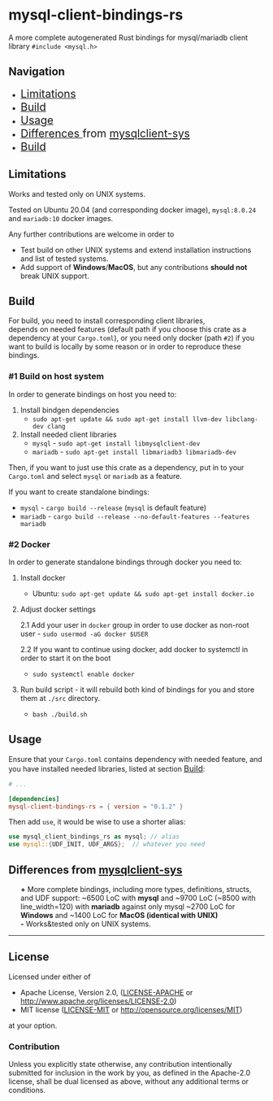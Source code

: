 # mysql-client-bindings-rs

A more complete autogenerated Rust bindings for mysql/mariadb client library `#include <mysql.h>`

## Navigation

<ul>
    <li><a href="#limitations" > <span style="font-size: 16pt"> Limitations </span> </a> </li> 
    <li> <a href="#build" > <span style="font-size: 16pt"> Build </span> </a> </li> 
    <li> <a href="#usage" > <span style="font-size: 16pt"> Usage </span> </a> </li> 
    <li> 
        <a href="#differences" ><span style="font-size: 16pt"> Differences </span> </a> 
        <span style="font-size: 16pt"> from </span> 
        <span style="font-size: 16pt"> <a href="https://github.com/sgrif/mysqlclient-sys"> mysqlclient-sys </a></span>
    </li> 
    <li> <a href="#license" > <span style="font-size: 16pt"> Build </span> </a> </li> 

</ul>

## Limitations

Works and tested only on UNIX systems.

Tested on Ubuntu 20.04 (and corresponding docker image), `mysql:8.0.24` and `mariadb:10` docker images.

Any further contributions are welcome in order to

- Test build on other UNIX systems and extend installation instructions and list of tested systems.
- Add support of **Windows**/**MacOS**, but any contributions **should not** break UNIX support.

## Build

For build, you need to install corresponding client libraries,  
depends on needed features (default path if you choose this crate as a dependency at your `Cargo.toml`), 
or you need only docker (path `#2`) 
if you want to build is locally by some reason or in order to reproduce these bindings.


### #1 Build on host system

In order to generate bindings on host you need to:

1. Install bindgen dependencies
   - `sudo apt-get update && sudo apt-get install llvm-dev libclang-dev clang`
2. Install needed client libraries
   - `mysql` - `sudo apt-get install libmysqlclient-dev`
   - `mariadb` - `sudo apt-get install libmariadb3 libmariadb-dev`

Then, if you want to just use this crate as a dependency, put in to your `Cargo.toml` and select `mysql` or `mariadb`
as a feature.

If you want to create standalone bindings:
   - `mysql` - `cargo build --release` (`mysql` is default feature)
   - `mariadb` - `cargo build --release --no-default-features --features mariadb`

### #2 Docker

In order to generate standalone bindings through docker you need to:

1. Install docker
    - Ubuntu: `sudo apt-get update && sudo apt-get install docker.io`
2. Adjust docker settings

   2.1 Add your user in `docker` group in order to use docker as non-root user - `sudo usermod -aG docker $USER`

   2.2 If you want to continue using docker, add docker to systemctl in order to start it on the boot
   - `sudo systemctl enable docker`

3. Run build script - it will rebuild both kind of bindings for you and store them at `./src` directory.
    - `bash ./build.sh`


## Usage 

Ensure that your `Cargo.toml` contains dependency with needed feature, and you have installed needed libraries, 
listed at section <a href="#build" > <span style="font-size: 12pt"> Build</span></a>:
```toml
# ...

[dependencies]
mysql-client-bindings-rs = { version = "0.1.2" }
```

Then add `use`,  it would be wise to use a shorter alias:
```rust
use mysql_client_bindings_rs as mysql; // alias
use mysql::{UDF_INIT, UDF_ARGS};  // whatever you need
```

## Differences from [mysqlclient-sys](https://github.com/sgrif/mysqlclient-sys)

<ul style="list-style-type: none">
  <li> <b>+</b> More complete bindings, including more types, definitions, structs, and UDF support:
  ~6500 LoC with <b>mysql</b> and ~9700 LoC (~8500 with line_width=120) with <b>mariadb</b> 
  against only mysql ~2700 LoC for <b>Windows</b> and ~1400 LoC for <b>MacOS (identical with UNIX)</b> </li>

  <li> <b>-</b> Works&tested only on UNIX systems.</li>
</ul>

---
## License

Licensed under either of

* Apache License, Version 2.0, ([LICENSE-APACHE](LICENSE-APACHE) or
  http://www.apache.org/licenses/LICENSE-2.0)
* MIT license ([LICENSE-MIT](LICENSE-MIT) or
  http://opensource.org/licenses/MIT)

at your option.

### Contribution

Unless you explicitly state otherwise, any contribution intentionally submitted for inclusion in the work by you, as
defined in the Apache-2.0 license, shall be dual licensed as above, without any additional terms or conditions.